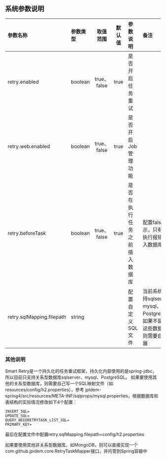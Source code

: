 ## 系统参数说明

|参数名称|参数类型|取值范围|默认值|参数说明|备注|
|:-----|:----|:----:|:----:|:----|:----|
| retry.enabled |boolean| true、false | true | 是否开启任务重试 |  |
| retry.web.enabled |boolean| true、false | true | 是否开启Job管理功能 |  |
| retry.beforeTask | boolean | true、false | true | 是否在执行任务之前插入数据库 |配置false则表示，只有任务执行报错才插入数据库|
| retry.sqlMapping.filepath | string |  |  | 配置自定义SQL文件 |当前系统只支持sqlserver、mysql、PostgreSQL，如果不是使用这些数据库，则需要自己扩展|

### 其他说明
Smart Retry是一个持久化的任务重试框架，持久化内部使用的是spring-jdbc，所以目前只支持关系型数据库sqlserver、mysql、PostgreSQL。
如果要使用其他的关系型数据库，则需要自己写一个SQL映射文件（如 resources/config/h2.properties），参考 jpIdem-spring4/src/resources/META-INF/sqlprops/mysql.properties，根据数据库和表结构的实际情况修改如下4个配置：
    
    INSERT_SQL=
    UPDATE_SQL=
    QUERY_NEEDRETRYTASK_LIST_SQL=
    PRIMARY_KEY=
    
最后在配置文件中配置retry.sqlMapping.filepath=config/h2.properties

如果要使用其他非关系型数据库，如MongoDB，则可以直接实现一个com.github.jpidem.core.RetryTaskMapper接口，并托管到Spring容器中